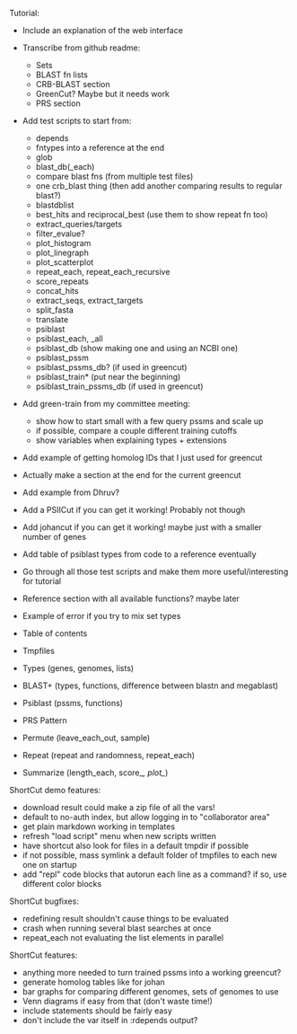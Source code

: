 Tutorial:

* Include an explanation of the web interface

* Transcribe from github readme:

    - Sets
    - BLAST fn lists
    - CRB-BLAST section
    - GreenCut? Maybe but it needs work
    - PRS section

* Add test scripts to start from:

    - depends
    - fntypes into a reference at the end
    - glob
    - blast_db(_each)
    - compare blast fns (from multiple test files)
    - one crb_blast thing (then add another comparing results to regular blast?)
    - blastdblist
    - best_hits and reciprocal_best (use them to show repeat fn too)
    - extract_queries/targets
    - filter_evalue?
    - plot_histogram
    - plot_linegraph
    - plot_scatterplot
    - repeat_each, repeat_each_recursive
    - score_repeats
    - concat_hits
    - extract_seqs, extract_targets
    - split_fasta
    - translate
    - psiblast
    - psiblast_each, _all
    - psiblast_db (show making one and using an NCBI one)
    - psiblast_pssm
    - psiblast_pssms_db? (if used in greencut)
    - psiblast_train* (put near the beginning)
    - psiblast_train_pssms_db (if used in greencut)

* Add green-train from my committee meeting:

    - show how to start small with a few query pssms and scale up
    - if possible, compare a couple different training cutoffs
    - show variables when explaining types + extensions

* Add example of getting homolog IDs that I just used for greencut
* Actually make a section at the end for the current greencut
* Add example from Dhruv?
* Add a PSIICut if you can get it working! Probably not though
* Add johancut if you can get it working! maybe just with a smaller number of genes
* Add table of psiblast types from code to a reference eventually
* Go through all those test scripts and make them more useful/interesting for tutorial
* Reference section with all available functions? maybe later
* Example of error if you try to mix set types
* Table of contents
* Tmpfiles
* Types (genes, genomes, lists)
* BLAST+ (types, functions, difference between blastn and megablast)
* Psiblast (pssms, functions)
* PRS Pattern
* Permute (leave_each_out, sample)
* Repeat (repeat and randomness, repeat_each)
* Summarize (length_each, score_*, plot_*)

ShortCut demo features:

* download result could make a zip file of all the vars!
* default to no-auth index, but allow logging in to "collaborator area"
* get plain markdown working in templates
* refresh "load script" menu when new scripts written
* have shortcut also look for files in a default tmpdir if possible
* if not possible, mass symlink a default folder of tmpfiles to each new one on startup
* add "repl" code blocks that autorun each line as a command? if so, use different color blocks

ShortCut bugfixes:

* redefining result shouldn't cause things to be evaluated
* crash when running several blast searches at once
* repeat_each not evaluating the list elements in parallel

ShortCut features:

* anything more needed to turn trained pssms into a working greencut?
* generate homolog tables like for johan
* bar graphs for comparing different genomes, sets of genomes to use
* Venn diagrams if easy from that (don't waste time!)
* include statements should be fairly easy
* don't include the var itself in :rdepends output?
